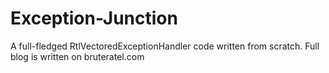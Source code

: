 # Exception-Junction
A full-fledged RtlVectoredExceptionHandler code written from scratch. Full blog is written on bruteratel.com
